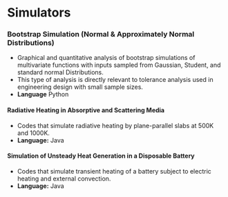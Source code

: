 # Simulators

### Bootstrap Simulation (Normal & Approximately Normal Distributions)
- Graphical and quantitative analysis of bootstrap simulations of multivariate functions with inputs sampled from Gaussian, Student, and standard normal Distributions.
- This type of analysis is directly relevant to tolerance analysis used in engineering design with small sample sizes.
- **Language** Python

#### Radiative Heating in Absorptive and Scattering Media
- Codes that simulate radiative heating by plane-parallel slabs at 500K and 1000K.
- **Language:** Java

#### Simulation of Unsteady Heat Generation in a Disposable Battery
- Codes that simulate transient heating of a battery subject to electric heating and external convection.
- **Language:** Java
